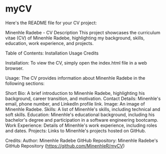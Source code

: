 # myCV

Here's the README file for your CV project:

Minenhle Radebe - CV
Description
This project showcases the curriculum vitae (CV) of Minenhle Radebe, highlighting my background, skills, education, work experience, and projects.

Table of Contents:
Installation
Usage
Credits

Installation:
To view the CV, simply open the index.html file in a web browser.

Usage:
The CV provides information about Minenhle Radebe in the following sections:

Short Bio: A brief introduction to Minenhle Radebe, highlighting his background, career transition, and motivation.
Contact Details: Minenhle's email, phone number, and LinkedIn profile link.
Image: An image of Minenhle Radebe.
Skills: A list of Minenhle's skills, including technical and soft skills.
Education: Minenhle's educational background, including his bachelor's degree and participation in a software engineering bootcamp.
Work Experience: Details of Minenhle's work experience, including roles and dates.
Projects: Links to Minenhle's projects hosted on GitHub.

Credits:
Author: Minenhle Radebe
GitHub Repository: Minenhle Radebe's GitHub Repository (https://github.com/MinenhleR/myCV)
